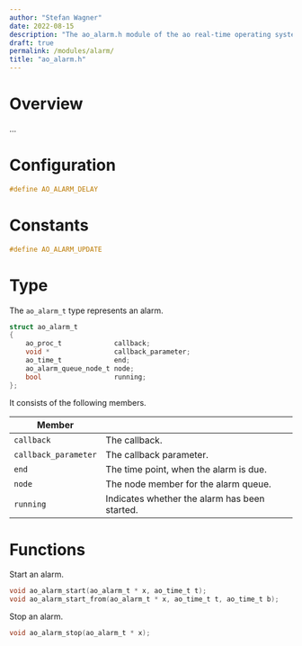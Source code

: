 ```yaml
---
author: "Stefan Wagner"
date: 2022-08-15
description: "The ao_alarm.h module of the ao real-time operating system."
draft: true
permalink: /modules/alarm/
title: "ao_alarm.h"
---
```


# Overview

...

# Configuration

```c
#define AO_ALARM_DELAY
```

# Constants

```c
#define AO_ALARM_UPDATE
```

# Type

The `ao_alarm_t` type represents an alarm.

```c
struct ao_alarm_t
{
    ao_proc_t             callback;
    void *                callback_parameter;
    ao_time_t             end;
    ao_alarm_queue_node_t node;
    bool                  running;
};
```

It consists of the following members.

| Member | |
|--------|-|
| `callback` | The callback. |
| `callback_parameter` | The callback parameter. |
| `end` | The time point, when the alarm is due. |
| `node` | The node member for the alarm queue. |
| `running` | Indicates whether the alarm has been started. |

# Functions

Start an alarm.

```c
void ao_alarm_start(ao_alarm_t * x, ao_time_t t);
void ao_alarm_start_from(ao_alarm_t * x, ao_time_t t, ao_time_t b);
```

Stop an alarm.

```c
void ao_alarm_stop(ao_alarm_t * x);
```
